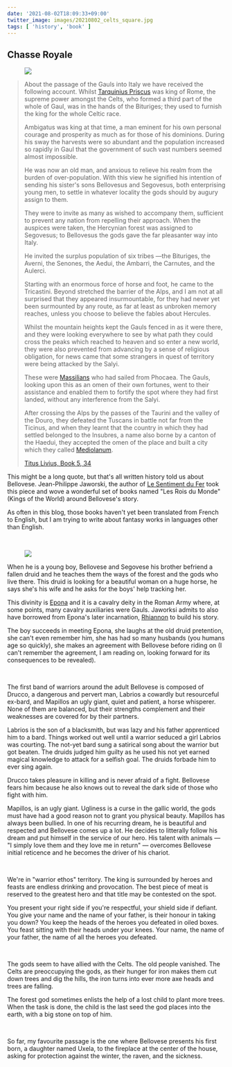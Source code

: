 ```yaml
---
date: '2021-08-02T18:09:33+09:00'
twitter_image: images/20210802_celts_square.jpg
tags: [ 'history', 'book' ]
---
```


## Chasse Royale

<figure class="right larger">
<a href="https://ospreypublishing.com/rome-039-s-enemies-2-pb"><img src="images/20210802_celts.jpg" loading="lazy" /></a>
<figcaption>
</figcaption>
</figure>

> About the passage of the Gauls into Italy we have received the following account. Whilst [Tarquinius Priscus](https://en.wikipedia.org/wiki/Lucius_Tarquinius_Priscus) was king of Rome, the supreme power amongst the Celts, who formed a third part of the whole of Gaul, was in the hands of the Bituriges; they used to furnish the king for the whole Celtic race.
>
> Ambigatus was king at that time, a man eminent for his own personal courage and prosperity as much as for those of his dominions. During his sway the harvests were so abundant and the population increased so rapidly in Gaul that the government of such vast numbers seemed almost impossible.
>
> He was now an old man, and anxious to relieve his realm from the burden of over-population. With this view he signified his intention of sending his sister's sons Bellovesus and Segovesus, both enterprising young men, to settle in whatever locality the gods should by augury assign to them.
>
> They were to invite as many as wished to accompany them, sufficient to prevent any nation from repelling their approach. When the auspices were taken, the Hercynian forest was assigned to Segovesus; to Bellovesus the gods gave the far pleasanter way into Italy.
>
> He invited the surplus population of six tribes —the Bituriges, the Averni, the Senones, the Aedui, the Ambarri, the Carnutes, and the Aulerci.
>
> Starting with an enormous force of horse and foot, he came to the Tricastini. Beyond stretched the barrier of the Alps, and I am not at all surprised that they appeared insurmountable, for they had never yet been surmounted by any route, as far at least as unbroken memory reaches, unless you choose to believe the fables about Hercules.
>
> Whilst the mountain heights kept the Gauls fenced in as it were there, and they were looking everywhere to see by what path they could cross the peaks which reached to heaven and so enter a new world, they were also prevented from advancing by a sense of religious obligation, for news came that some strangers in quest of territory were being attacked by the Salyi.
>
> These were [Massilians](https://en.wikipedia.org/wiki/Massalia) who had sailed from Phocaea. The Gauls, looking upon this as an omen of their own fortunes, went to their assistance and enabled them to fortify the spot where they had first landed, without any interference from the Salyi.
>
> After crossing the Alps by the passes of the Taurini and the valley of the Douro, they defeated the Tuscans in battle not far from the Ticinus, and when they learnt that the country in which they had settled belonged to the Insubres, a name also borne by a canton of the Haedui, they accepted the omen of the place and built a city which they called [Mediolanum](https://en.wikipedia.org/wiki/Mediolanum).
>
> <span class="attribution"><a href="http://www.perseus.tufts.edu/hopper/text?doc=Perseus%3Atext%3A1999.02.0026%3Abook%3D5%3Achapter%3D34">Titus Livius, Book 5, 34</a></span>

This might be a long quote, but that's all written history told us about Bellovese. Jean-Philippe Jaworski, the author of [Le Sentiment du Fer](20210721.html?t=Le_Sentiment_du_Fer&f=Chasse_Royale) took this piece and wove a wonderful set of books named "Les Rois du Monde" (Kings of the World) around Bellovese's story.

As often in this blog, those books haven't yet been translated from French to English, but I am trying to write about fantasy works in languages other than English.

&nbsp;

<figure class="left small noborder">
<img src="images/20210802_epona.jpg" loading="lazy" />
<figcaption>
</figcaption>
</figure>

When he is a young boy, Bellovese and Segovese his brother befriend a fallen druid and he teaches them the ways of the forest and the gods who live there. This druid is looking for a beautiful woman on a huge horse, he says she's his wife and he asks for the boys' help tracking her.

This divinity is [Epona](https://en.wikipedia.org/wiki/Epona) and it is a cavalry deity in the Roman Army where, at some points, many cavalry auxiliaries were Gauls. Jaworksi admits to also have borrowed from Epona's later incarnation, [Rhiannon](https://en.wikipedia.org/wiki/Rhiannon) to build his story.

The boy succeeds in meeting Epona, she laughs at the old druid pretention, she can't even remember him, she has had so many husbands (you humans age so quickly), she makes an agreement with Bellovese before riding on (I can't remember the agreement, I am reading on, looking forward for its consequences to be revealed).

&nbsp;

The first band of warriors around the adult Bellovese is composed of Drucco, a dangerous and pervert man, Labrios a cowardly but resourceful ex-bard, and Mapillos an ugly giant, quiet and patient, a horse whisperer. None of them are balanced, but their strengths complement and their weaknesses are covered for by their partners.

Labrios is the son of a blacksmith, but was lazy and his father apprenticed him to a bard. Things worked out well until a warrior seduced a girl Labrios was courting. The not-yet bard sung a satirical song about the warrior but got beaten. The druids judged him guilty as he used his not yet earned magical knowledge to attack for a selfish goal. The druids forbade him to ever sing again.

Drucco takes pleasure in killing and is never afraid of a fight. Bellovese fears him because he also knows out to reveal the dark side of those who fight with him.

Mapillos, is an ugly giant. Ugliness is a curse in the gallic world, the gods must have had a good reason not to grant you physical beauty. Mapillos has always been bullied. In one of his recurring dream, he is beautiful and respected and Bellovese comes up a lot. He decides to litterally follow his dream and put himself in the service of our hero. His talent with animals — "I simply love them and they love me in return" — overcomes Bellovese initial reticence and he becomes the driver of his chariot.

&nbsp;

We're in "warrior ethos" territory. The king is surrounded by heroes and feasts are endless drinking and provocation. The best piece of meat is reserved to the greatest hero and that title may be contested on the spot.

You present your right side if you're respectful, your shield side if defiant. You give your name and the name of your father, is their honour in taking you down? You keep the heads of the heroes you defeated in oiled boxes. You feast sitting with their heads under your knees. Your name, the name of your father, the name of all the heroes you defeated.

&nbsp;

The gods seem to have allied with the Celts. The old people vanished. The Celts are preoccupying the gods, as their hunger for iron makes them cut down trees and dig the hills, the iron turns into ever more axe heads and trees are falling.

The forest god sometimes enlists the help of a lost child to plant more trees. When the task is done, the child is the last seed the god places into the earth, with a big stone on top of him.

&nbsp;

So far, my favourite passage is the one where Bellovese presents his first born, a daughter named Uxela, to the fireplace at the center of the house, asking for protection against the winter, the raven, and the sickness.

